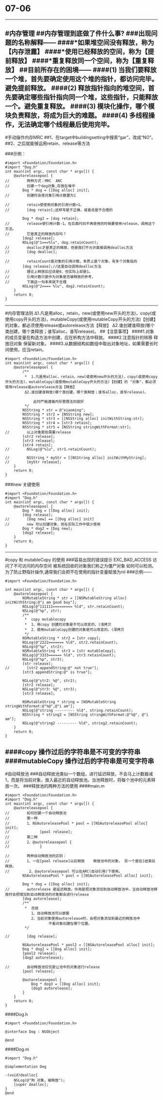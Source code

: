 # 07-06
---
#内存管理
##内存管理到底做了件什么事?
###出现问题的名称解释——
####*如果堆空间没有释放，称为【内存泄露】
####*使用已经释放的空间，称为【提前释放】
####*重复释放同一个空间，称为【重复释放】
##目前所存在的困境——
####(1) 当我们要释放一个堆，首先要确定使用这个堆的指针，都访问完毕。避免提前释放。
####(2)  释放指针指向的堆空间，首先要确定哪些指针指向同一个堆，这些指针，只能释放一个。避免重复释放。
####(3) 模块化操作，哪个模块负责释放，将成为巨大的难题。
####(4) 多线程操作，无法确定哪个线程最后使用完毕。 
---
#手动操作内存MRC
##1、在target中buildingsetting中搜索“gar”，改成“NO”。
##2、之后就能够运用retain、release等方法

###示例：
```
#import <Foundation/Foundation.h>
#import "Dog.h"
int main(int argc, const char * argv[]) {
    @autoreleasepool {
//        两种方式：MRC  ARC
//        创建一个dog对象,存放在堆中
        Dog * dog = [[Dog alloc] init];
//        创建时会使对象引用计数置为1
        
//        retain使使用对象的引用计数+1。
//        [dog retain];这样写是不正确，或者说是不合理的
        
        Dog * dog2 = [dog retain];
//        release使引用计数-1。在后面代码不再使用的时候要使用release，调用这个方法。
//        它是真正的释放内存吗？
        [dog2 release];
        NSLog(@"1===%lu", dog.retainCount);
//        dealloc才是真正的释放，但是我们不允许直接调用dealloc方法
//        [dog dealloc];
        
//        retainCount是对象的引用计数，本质上是个对象，有多个对象指向
        [dog release];//这里自动调用dealloc方法
//        理论上释放后应该是0，但实际上却是1。
//        引用计数只是作为对象是否被释放的参考，
//        下面这一句本来就不合理
        NSLog(@"2==== %lu", dog2.retainCount);
    }
    return 0;
}
```
---
#内存管理法则
    Δ1.凡是用alloc，retain，new(或使用new开头的方法)，copy(或使用copy开头的方法)，mutableCopy(或使用mutableCopy开头的方法)【创建】的对象，都必须使用release或autorelease方法【释放】
    Δ2.谁创建谁释放(哪个类创建，哪个类释放；谁写alloc，谁写release)。
##【注意事项】
####1.对象的成员变量在构造方法中创建，应在析构方法中释放。
####2.注意指针的转移 释放旧对象 保留新对象。
####3.从数据结构如数组中取出对象地址，如果需要长时间使用，应当retain。
```
#import <Foundation/Foundation.h>
int main(int argc, const char * argv[]) {
    @autoreleasepool {
        /**
         *  1.凡是用alloc，retain，new(或使用new开头的方法)，copy(或使用copy开头的方法)，mutableCopy(或使用mutableCopy开头的方法)【创建】的 "对象"，都必须使用release或autorelease方法【释放】
         Δ2.谁创建谁释放(哪个类创建，哪个类释放；谁写alloc，谁写release)。
         
             此时严格遵循内存管理法则就好
         */
        NSString * str = @"xiaoming";
        NSString * str2 = [NSString new];
        NSString * str3 = [[NSString alloc] initWithString:str];
        NSString * str4 = [str3 retain];
        NSString * str5 = [NSString stringWithFormat:str];
//        以上对象那些需要release
        [str2 release];
        [str3 release];
        [str4 retain];
//        NSLog(@"%lu", str3.retainCount);
        
//        NSString * myStr = [[NSString alloc] initWithMyString];
//        [myStr release];
    }
    return 0;
}
```
###new 关键使用
```
#import <Foundation/Foundation.h>
#import "Dog.h"
int main(int argc, const char * argv[]) {
    @autoreleasepool {
        Dog * dog = [[Dog alloc] init];
        [dog release];
//        [Dog new] == [[Dog alloc] init]
//        new 可以创建对象，但在实际工作中很少使用
        Dog * dog2 = [Dog new];
        [dog2 release];
    }
    return 0;
}
```

---
#copy 和 mutableCopy 的使用
###容易出现的错误提示
    EXC_BAD_ACCESS 访问了不可访问的内存空间
    被系统回收的对象我们称之为僵尸对象
    如何可以检测。
    为了防止野指针操作,通常我们会把不在使用的指针变量赋值为nil
###示例——
```
#import <Foundation/Foundation.h>

int main(int argc, const char * argv[]) {
    @autoreleasepool {
        NSMutableString * str = [[NSMutableString alloc] initWithString:@"i am good boy"];
        NSLog(@"111111========= %ld", str.retainCount);
        NSLog(@"%p", str);
        /**
         *  copy mutablecopy
         *  1、用copy 创建的对象是不可以改变的，(浅拷贝
         *  2、使用mutableCopy创建的对象是可以改变的。(深拷贝
         */
        NSMutableString * str2 = [str copy];
        NSLog(@"2222======= %ld", str2.retainCount);
        NSLog(@"%p", str2);
        NSMutableString * str3 = [str mutableCopy];
        NSLog(@"3333====== %ld", str3.retainCount);
        NSLog(@"%p", str3);
        [str release];
//        [str2 appendString:@" not true"];
        [str3 appendString:@" is true"];
        
        NSLog(@"str2: %@", str2);
        [str2 release];
        NSLog(@"str3: %@", str3);
        [str3 release];
        
        NSMutableString * string = [NSMutableString stringWithFormat:@"%@",@"i am"];
        NSLog(@"string --------- %ld", string.retainCount);
        NSString * string2 = [NSString stringWithFormat:@"%@", @"i am"];
        NSLog(@"string2 --------- %ld", string2.retainCount);
    }
    return 0;
}
```
####copy 操作过后的字符串是不可变的字符串
####mutableCopy 操作过后的字符串是可变字符串
---
#自动释放池
###自动释放池类似一个数组，进行延迟释放，不会马上计数器减1，而是将当前对象，放入最近的自动释放池。当池释放时，将每个池中的元素释放一次。
###释放池的两种方法的使用
####main.m
```
#import <Foundation/Foundation.h>
#import "Dog.h"
int main(int argc, const char * argv[]) {
    @autoreleasepool {
//        如何创建一个自动释放池
//        第一种
//        1、NSAutoreleasePool * pool = [[NSAutoreleasePool alloc] init];
//              [pool release];
//        第二种
//        2、@autoreleasepool {
//              }

//        两种自动释放池的区别：
//        1、一在[pool release]以后释放    释放池中的对象， 另一个是在}结束后释放。
//         2、@autoreleasepool 可以在ARC(自动引用)下使用。
        NSAutoreleasePool * pool = [[NSAutoreleasePool alloc] init];
        
        Dog * dog = [[Dog alloc] init];
//        autorelease 是延迟释放。作用是把对象添加到自动释放池中，当自动释放池释放时会把增加到自动释放池的对象都会进行release
        [dog autorelease];
        /**
         *  总结
            1、自动释放池可以嵌套
            2、当前对象使用autorelease时，会把对象添加到最近的释放池中
                    不看对象创建在哪个位置。
         */
        
//        [dog release];
        
        NSAutoreleasePool * pool2 = [[NSAutoreleasePool alloc] init];
        Dog * dog2 = [[Dog alloc] init];
        [pool2 release];
        [dog2 autorelease];
        
//        自动释放池仅仅是让池中的对象进行release
        [pool release];
        
        @autoreleasepool {
            Dog * dog3 = [[Dog alloc] init];
            [dog3 autorelease];
        }
    }
    return 0;
}
```
####Dog.h
```
#import <Foundation/Foundation.h>

@interface Dog : NSObject

@end
```
####Dog.m
```
#import "Dog.h"

@implementation Dog

-(void)dealloc{
    NSLog(@"狗 对象，被释放");
    [super dealloc];
}
@end
```
